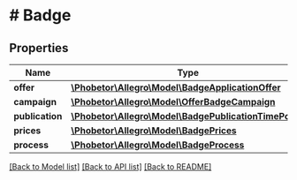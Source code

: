 # # Badge

## Properties

Name | Type | Description | Notes
------------ | ------------- | ------------- | -------------
**offer** | [**\Phobetor\Allegro\Model\BadgeApplicationOffer**](BadgeApplicationOffer.md) |  |
**campaign** | [**\Phobetor\Allegro\Model\OfferBadgeCampaign**](OfferBadgeCampaign.md) |  |
**publication** | [**\Phobetor\Allegro\Model\BadgePublicationTimePolicy**](BadgePublicationTimePolicy.md) |  | [optional]
**prices** | [**\Phobetor\Allegro\Model\BadgePrices**](BadgePrices.md) |  | [optional]
**process** | [**\Phobetor\Allegro\Model\BadgeProcess**](BadgeProcess.md) |  |

[[Back to Model list]](../../README.md#models) [[Back to API list]](../../README.md#endpoints) [[Back to README]](../../README.md)
